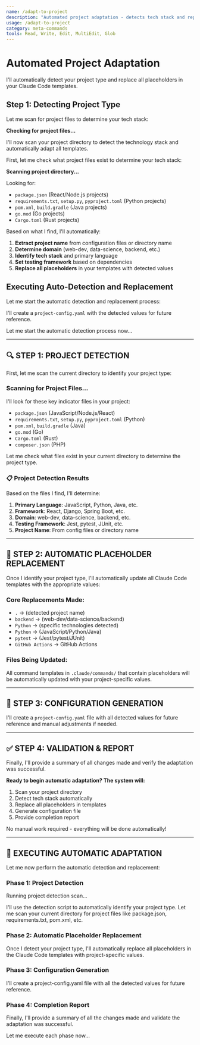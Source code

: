 ```yaml
---
name: /adapt-to-project
description: "Automated project adaptation - detects tech stack and replaces placeholders"
usage: /adapt-to-project
category: meta-commands
tools: Read, Write, Edit, MultiEdit, Glob
---
```


# Automated Project Adaptation

I'll automatically detect your project type and replace all placeholders in your Claude Code templates.

## Step 1: Detecting Project Type

Let me scan for project files to determine your tech stack:

**Checking for project files...**

I'll now scan your project directory to detect the technology stack and automatically adapt all templates.

First, let me check what project files exist to determine your tech stack:

**Scanning project directory...**

Looking for:
- `package.json` (React/Node.js projects)
- `requirements.txt`, `setup.py`, `pyproject.toml` (Python projects)  
- `pom.xml`, `build.gradle` (Java projects)
- `go.mod` (Go projects)
- `Cargo.toml` (Rust projects)

Based on what I find, I'll automatically:
1. **Extract project name** from configuration files or directory name
2. **Determine domain** (web-dev, data-science, backend, etc.)
3. **Identify tech stack** and primary language
4. **Set testing framework** based on dependencies
5. **Replace all placeholders** in your templates with detected values

## Executing Auto-Detection and Replacement

Let me start the automatic detection and replacement process:

I'll create a `project-config.yaml` with the detected values for future reference.

Let me start the automatic detection process now...

---

## 🔍 STEP 1: PROJECT DETECTION

First, let me scan the current directory to identify your project type:

### Scanning for Project Files...

I'll look for these key indicator files in your project:
- `package.json` (JavaScript/Node.js/React)
- `requirements.txt`, `setup.py`, `pyproject.toml` (Python)  
- `pom.xml`, `build.gradle` (Java)
- `go.mod` (Go)
- `Cargo.toml` (Rust)
- `composer.json` (PHP)

Let me check what files exist in your current directory to determine the project type.

### 📋 Project Detection Results

Based on the files I find, I'll determine:
1. **Primary Language**: JavaScript, Python, Java, etc.
2. **Framework**: React, Django, Spring Boot, etc.
3. **Domain**: web-dev, data-science, backend, etc.
4. **Testing Framework**: Jest, pytest, JUnit, etc.
5. **Project Name**: From config files or directory name

---

## 🔄 STEP 2: AUTOMATIC PLACEHOLDER REPLACEMENT

Once I identify your project type, I'll automatically update all Claude Code templates with the appropriate values:

### Core Replacements Made:
- `.` → (detected project name)
- `backend` → (web-dev/data-science/backend)  
- `Python` → (specific technologies detected)
- `Python` → (JavaScript/Python/Java)
- `pytest` → (Jest/pytest/JUnit)
- `GitHub Actions` → GitHub Actions

### Files Being Updated:
All command templates in `.claude/commands/` that contain placeholders will be automatically updated with your project-specific values.

---

## 📝 STEP 3: CONFIGURATION GENERATION

I'll create a `project-config.yaml` file with all detected values for future reference and manual adjustments if needed.

---

## ✅ STEP 4: VALIDATION & REPORT

Finally, I'll provide a summary of all changes made and verify the adaptation was successful.

**Ready to begin automatic adaptation? The system will:**
1. Scan your project directory
2. Detect tech stack automatically  
3. Replace all placeholders in templates
4. Generate configuration file
5. Provide completion report

No manual work required - everything will be done automatically!

---

## 🚀 EXECUTING AUTOMATIC ADAPTATION

Let me now perform the automatic detection and replacement:

### Phase 1: Project Detection
Running project detection scan...

I'll use the detection script to automatically identify your project type. Let me scan your current directory for project files like package.json, requirements.txt, pom.xml, etc.

### Phase 2: Automatic Placeholder Replacement
Once I detect your project type, I'll automatically replace all placeholders in the Claude Code templates with project-specific values.

### Phase 3: Configuration Generation  
I'll create a project-config.yaml file with all the detected values for future reference.

### Phase 4: Completion Report
Finally, I'll provide a summary of all the changes made and validate the adaptation was successful.

Let me execute each phase now...